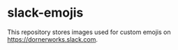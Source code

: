 slack-emojis
============

This repository stores images used for custom emojis on https://dornerworks.slack.com.
